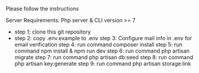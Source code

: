 Please follow the instructions

Server Requirements: Php server & CLI version >= 7

- step 1: clone this git repository
- step 2: copy .env.example to .env
 step 3: Configure mail info in .env for email verification
step 4: run command composer install
step 5: run command npm install & npm run dev
step 6: run command php artisan migrate
step 7: run command php artisan db:seed
step 8: run command php artisan key:generate
step 9: run command php artisan storage:link
